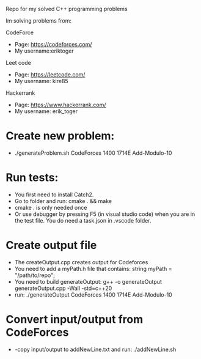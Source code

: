 Repo for my solved C++ programming problems

Im solving problems from:

CodeForce

- Page: https://codeforces.com/
- My username:eriktoger

Leet code

- Page: https://leetcode.com/
- My username: kire85

Hackerrank

- Page: https://www.hackerrank.com/
- My username: erik_toger

# Create new problem:

- ./generateProblem.sh CodeForces 1400 1714E Add-Modulo-10

# Run tests:

- You first need to install Catch2.
- Go to folder and run: cmake . && make
- cmake . is only needed once
- Or use debugger by pressing F5 (in visual studio code) when you are in the test file. You do need a task.json in .vscode folder.

# Create output file

- The createOutput.cpp creates output for Codeforces
- You need to add a myPath.h file that contains: string myPath = "/path/to/repo";
- You need to build generateOutput: g++ -o generateOutput generateOutput.cpp -Wall -std=c++20
- run: ./generateOutput CodeForces 1400 1714E Add-Modulo-10

# Convert input/output from CodeForces

- -copy input/output to addNewLine.txt and run: ./addNewLine.sh
